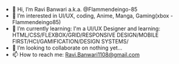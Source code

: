- 👋 Hi, I’m Ravi Banwari a.k.a. @Flammendeingo-85
- 👀 I’m interested in UI/UX, coding, Anime, Manga, Gaming(xbox - Flammendeingo85)
- 🌱 I’m currently learning:  I'm a UI/UX Designer and learning: HTML/CSS/FLEXBOX/GRID/RESPONSIVE DESIGN/MOBILE FIRST/HCI/GAMIFICATION/DESIGN SYSTEMS/
- 💞️ I’m looking to collaborate on nothing yet...
- 📫 How to reach me: Ravi.Banwari1108@gmail.com

<!---
Flammendeingo-85/Flammendeingo-85 is a ✨ special ✨ repository because its `README.md` (this file) appears on your GitHub profile.
You can click the Preview link to take a look at your changes.
--->
